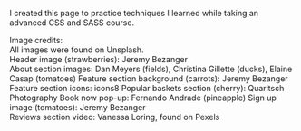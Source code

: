 I created this page to practice techniques I learned while taking an advanced CSS and SASS course.

Image credits:  
All images were found on Unsplash.  
Header image (strawberries): Jeremy Bezanger  
About section images: Dan Meyers (fields), Christina Gillette (ducks), Elaine Casap (tomatoes)
Feature section background (carrots): Jeremy Bezanger  
Feature section icons: icons8
Popular baskets section (cherry): Quaritsch Photography
Book now pop-up: Fernando Andrade (pineapple)
Sign up image (tomatoes): Jeremy Bezanger  
Reviews section video: Vanessa Loring, found on Pexels
